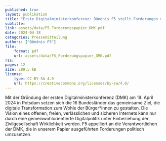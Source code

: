 ```yaml
---
published: true
layout: publikation
title: "Erste Digitalministerkonferenz: Bündnis F5 stellt Forderungen vor" 
subtitle: 
link: assets/data/F5_Forderungspapier_DMK.pdf
date: 2024-04-18
categories: Pressemitteilung
authors: ["Bündnis F5"]
file:
    format: pdf
    url: assets/data/F5_Forderungspapier_DMK.pdf
rss:
pages: 12
size: 289,5 kB
license:
    type: CC-BY-SA 4.0
    url: https://creativecommons.org/licenses/by-sa/4.0/
---
```


Mit der Gründung der ersten Digitalministerkonferenz (DMK) am 19. April 2024 in Potsdam setzen sich die 16 Bundesländer das gemeinsame Ziel, die digitale Transformation zum Wohle der Bürger*innen zu gestalten. Die Vision eines offenen, freien, verlässlichen und sicheren Internets kann nur durch eine gemeinwohlorientierte Digitalpolitik unter Einbeziehung der Zivilgesellschaft Wirklichkeit werden. F5 appelliert an die Verantwortlichen der DMK, die in unserem Papier ausgeführten Forderungen politisch umzusetzen. 
